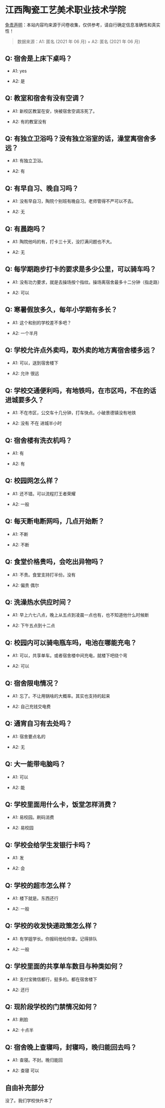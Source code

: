# 江西陶瓷工艺美术职业技术学院

[免责声明](https://colleges.chat/#_3)：本站内容均来源于问卷收集，仅供参考，请自行确定信息准确性和真实性！

> 数据来源：A1: 匿名 (2021 年 06 月) + A2: 匿名 (2021 年 06 月)

## Q: 宿舍是上床下桌吗？

- A1: yes

- A2: 是

## Q: 教室和宿舍有没有空调？

- A1: 新校区教室在安，快被宿舍空调冻死了。

- A2: 有的教室没有

## Q: 有独立卫浴吗？没有独立浴室的话，澡堂离宿舍多远？

- A1: 有独立卫浴。

- A2: 有

## Q: 有早自习、晚自习吗？

- A1: 没有早自习，陶院个别班有晚自习。老师管得不严可以不去。

- A2: 无

## Q: 有晨跑吗？

- A1: 陶院他吗的有，打卡三十天，没打满问题也不大。

- A2: 无

## Q: 每学期跑步打卡的要求是多少公里，可以骑车吗？

- A1: 没有功力要求，就是去操场按个指纹。操场离宿舍最多十二分钟（指走路）

- A2: 可以

## Q: 寒暑假放多久，每年小学期有多长？

- A1: 这个和别的学校差不多吧？

- A2: 一个半月

## Q: 学校允许点外卖吗，取外卖的地方离宿舍楼多远？

- A1: 可以，送到宿舍楼下

- A2: 允许 很远

## Q: 学校交通便利吗，有地铁吗，在市区吗，不在的话进城要多久？

- A1: 不在市区，公交车十几分钟，打车快点。小破景德镇没有地铁

- A2: 没有 不在 进城半小时

## Q: 宿舍楼有洗衣机吗？

- A1: 有

- A2: 有

## Q: 校园网怎么样？

- A1: 还不错。可以流程打王者荣耀

- A2: 一般

## Q: 每天断电断网吗，几点开始断？

- A1: 不断

- A2: 不断

## Q: 食堂价格贵吗，会吃出异物吗？

- A1: 不贵。食堂支持打半份。没有

- A2: 偏贵 偶尔

## Q: 洗澡热水供应时间？

- A1: 早上六七八点，晚上从五点到凌晨一点也有，也不知道他什么时候断

- A2: 下午五点到十二点

## Q: 校园内可以骑电瓶车吗，电池在哪能充电？

- A1: 可以，共享单车。或者宿舍楼中间充电，就楼下吧绕个弯

- A2: 可以

## Q: 宿舍限电情况？

- A1: 忘了。不让用锅啥的大概率。其实也支持的起来

- A2: 自己充钱交电费

## Q: 通宵自习有去处吗？

- A1: 宿舍要点名的

- A2: 无

## Q: 大一能带电脑吗？

- A1: 可以

- A2: 能

## Q: 学校里面用什么卡，饭堂怎样消费？

- A1: 易校园。刷码消费

- A2: 易校园

## Q: 学校会给学生发银行卡吗？

- A1: 发

- A2: 会

## Q: 学校的超市怎么样？

- A1: 楼下就是。东西还行

- A2: 一般

## Q: 学校的收发快递政策怎么样？

- A1: 有学姐学长。你报码他给你拿。记得排队

- A2: 一般

## Q: 学校里面的共享单车数目与种类如何？

- A1: 支付宝微信都行，挺多的。都在宿舍楼下

- A2: 还行

## Q: 现阶段学校的门禁情况如何？

- A1: 刷脸

- A2: 十点半

## Q: 宿舍晚上查寝吗，封寝吗，晚归能回去吗？

- A1: 查寝。不封。晚归能回

- A2: 查寝 可以

## 自由补充部分

没了。我们学校快升本了